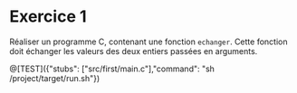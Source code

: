 # Exercice 1

Réaliser un programme C, contenant une fonction `echanger`. Cette fonction doit échanger les valeurs des deux entiers passées en arguments.

@[TEST]({"stubs": ["src/first/main.c"],"command": "sh /project/target/run.sh"})
